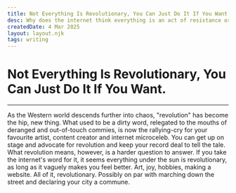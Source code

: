 ```yaml
---
title: Not Everything Is Revolutionary, You Can Just Do It If You Want.
desc: Why does the internet think everything is an act of resistance or revolutionary?
createdDate: 4 Mar 2025
layout: layout.njk
tags: writing
---
```


# Not Everything Is Revolutionary, You Can Just Do It If You Want.
----
As the Western world descends further into chaos, "revolution" has become the hip, new thing. What used to be a dirty word, relegated to the mouths of deranged and out-of-touch commies, is now the rallying-cry for your favourite artist, content creator and internet microceleb. You can get up on stage and advocate for revolution and keep your record deal to tell the tale.
<br />
What revolution means, however, is a harder question to answer. If you take the internet's word for it, it seems everything under the sun is revolutionary, as long as it vaguely makes you feel better. Art, joy, hobbies, making a website. All of it, revolutionary. Possibly on par with marching down the street and declaring your city a commune.
<br />
